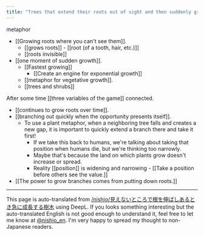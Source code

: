 ```yaml
---
title: "Trees that extend their roots out of sight and then suddenly grow."
---
```


metaphor
- [[Growing roots where you can't see them]].
    - [[grows roots]]
            - [[root (of a tooth, hair, etc.)]]
    - [[roots invisible]]
- [[one moment of sudden growth]].
    - [[Fastest growing]]
        - [[Create an engine for exponential growth]]
    - [[metaphor for vegetative growth]].
    - [[trees and shrubs]]

After some time [[three variables of the game]] connected.
- [[continues to grow roots over time]].
- [[branching out quickly when the opportunity presents itself]].
    - To use a plant metaphor, when a neighboring tree falls and creates a new gap, it is important to quickly extend a branch there and take it first!
        - If we take this back to humans, we're talking about taking that position when humans die, but we're thinking too narrowly.
        - Maybe that's because the land on which plants grow doesn't increase or spread.
        - Reality [[position]] is widening and narrowing
                - [[Take a position before others see the value.]]
- [[The power to grow branches comes from putting down roots.]]

---
This page is auto-translated from [/nishio/見えないところで根を伸ばしあるとき急に成長する樹木](https://scrapbox.io/nishio/見えないところで根を伸ばしあるとき急に成長する樹木) using DeepL. If you looks something interesting but the auto-translated English is not good enough to understand it, feel free to let me know at [@nishio_en](https://twitter.com/nishio_en). I'm very happy to spread my thought to non-Japanese readers.